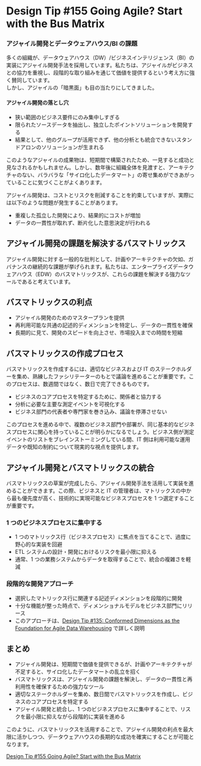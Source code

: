# Design Tip #155 Going Agile? Start with the Bus Matrix

### アジャイル開発とデータウェアハウス/BI の課題

多くの組織が、データウェアハウス（DW）/ビジネスインテリジェンス（BI）の実装にアジャイル開発手法を採用しています。私たちは、アジャイルがビジネスとの協力を重視し、段階的な取り組みを通じて価値を提供するという考え方に強く賛同しています。  
しかし、アジャイルの「暗黒面」も目の当たりにしてきました。

#### アジャイル開発の落とし穴

- 狭い範囲のビジネス要件にのみ集中しすぎる
- 限られたソースデータを抽出し、独立したポイントソリューションを開発する
- 結果として、他のグループが活用できず、他の分析とも統合できないスタンドアロンのソリューションが生まれる

このようなアジャイルの成果物は、短期間で構築されたため、一見すると成功と見なされるかもしれません。しかし、数年後に組織全体を見渡すと、アーキテクチャのない、バラバラな「サイロ化したデータマート」の寄せ集めができあがっていることに気づくことがよくあります。

アジャイル開発は、コストとリスクを削減することを約束していますが、実際には以下のような問題が発生することがあります。

- 重複した孤立した開発により、結果的にコストが増加
- データの一貫性が取れず、断片化した意思決定が行われる

## アジャイル開発の課題を解決するバスマトリックス

アジャイル開発に対する一般的な批判として、計画やアーキテクチャの欠如、ガバナンスの継続的な課題が挙げられます。私たちは、エンタープライズデータウェアハウス（EDW）のバスマトリックスが、これらの課題を解決する強力なツールであると考えています。

## バスマトリックスの利点

- アジャイル開発のためのマスタープランを提供
- 再利用可能な共通の記述的ディメンションを特定し、データの一貫性を確保
- 長期的に見て、開発のスピードを向上させ、市場投入までの時間を短縮

## バスマトリックスの作成プロセス

バスマトリックスを作成するには、適切なビジネスおよび IT のステークホルダーを集め、熟練したファシリテーターのもとで議論を進めることが重要です。このプロセスは、数週間ではなく、数日で完了できるものです。

- ビジネスのコアプロセスを特定するために、関係者と協力する
- 分析に必要な主要な測定イベントを可視化する
- ビジネス部門の代表者や専門家を巻き込み、議論を停滞させない

このプロセスを進める中で、複数のビジネス部門や部署が、同じ基本的なビジネスプロセスに関心を持っていることが明らかになるでしょう。ビジネス側が測定イベントのリストをブレインストーミングしている間、IT 側は利用可能な運用データや既知の制約について現実的な視点を提供します。

## アジャイル開発とバスマトリックスの統合

バスマトリックスの草案が完成したら、アジャイル開発手法を活用して実装を進めることができます。この際、ビジネスと IT の管理者は、マトリックスの中から最も優先度が高く、技術的に実現可能なビジネスプロセスを 1 つ選定することが重要です。

### 1 つのビジネスプロセスに集中する

- 1 つのマトリックス行（ビジネスプロセス）に焦点を当てることで、過度に野心的な実装を回避
- ETL システムの設計・開発におけるリスクを最小限に抑える
- 通常、1 つの業務システムからデータを取得することで、統合の複雑さを軽減

### 段階的な開発アプローチ

- 選択したマトリックス行に関連する記述ディメンションを段階的に開発
- 十分な機能が整った時点で、ディメンショナルモデルをビジネス部門にリリース
- このアプローチは、[Design Tip #135: Conformed Dimensions as the Foundation for Agile Data Warehousing](https://www.kimballgroup.com/2011/06/design-tip-135-conformed-dimensions-as-the-foundation-for-agile-data-warehousing/) で詳しく説明

## まとめ

- アジャイル開発は、短期間で価値を提供できるが、計画やアーキテクチャが不足すると、サイロ化したデータマートの乱立を招く
- バスマトリックスは、アジャイル開発の課題を解決し、データの一貫性と再利用性を確保するための強力なツール
- 適切なステークホルダーを集め、数日間でバスマトリックスを作成し、ビジネスのコアプロセスを特定する
- アジャイル開発と統合し、1 つのビジネスプロセスに集中することで、リスクを最小限に抑えながら段階的に実装を進める

このように、バスマトリックスを活用することで、アジャイル開発の利点を最大限に活かしつつ、データウェアハウスの長期的な成功を確実にすることが可能となります。

[Design Tip #155 Going Agile? Start with the Bus Matrix](https://www.kimballgroup.com/2013/05/design-tip-155-going-agile-start-with-bus-matrix-2/)
